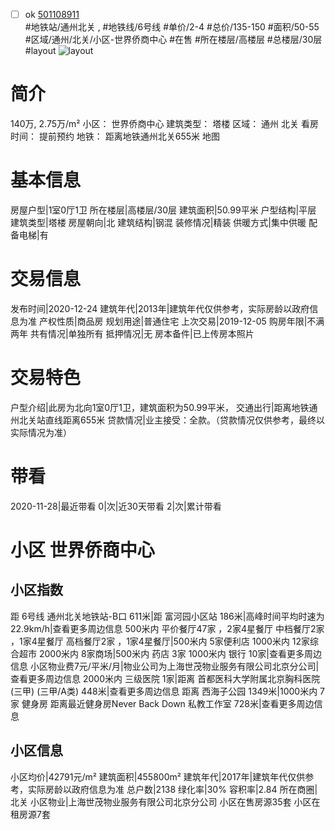 - [ ] ok [501108911](https://bj.5i5j.com/ershoufang/501108911.html)  
 #地铁站/通州北关 ,  #地铁线/6号线
#单价/2-4 #总价/135-150 #面积/50-55   #区域/通州/北关/小区-世界侨商中心 #在售 #所在楼层/高楼层 #总楼层/30层 #layout 
![layout](http://image2a.5i5j.com/bdir/layout/89dfd8e4ed424f97ba2e03d464f5d622.jpg_P5.jpg) 
# 简介 
 140万,  2.75万/m² 
小区： 世界侨商中心
建筑类型： 塔楼
区域： 通州 北关
看房时间： 提前预约
地铁： 距离地铁通州北关655米 地图
# 基本信息 
 房屋户型|1室0厅1卫
所在楼层|高楼层/30层
建筑面积|50.99平米
户型结构|平层
建筑类型|塔楼
房屋朝向|北
建筑结构|钢混
装修情况|精装
供暖方式|集中供暖
配备电梯|有
# 交易信息 
 发布时间|2020-12-24
建筑年代|2013年|建筑年代仅供参考，实际房龄以政府信息为准
产权性质|商品房
规划用途|普通住宅
上次交易|2019-12-05
购房年限|不满两年
共有情况|单独所有
抵押情况|无
房本备件|已上传房本照片
# 交易特色 
 户型介绍|此房为北向1室0厅1卫，建筑面积为50.99平米，
交通出行|距离地铁通州北关站直线距离655米
贷款情况|业主接受：全款。（贷款情况仅供参考，最终以实际情况为准）
# 带看 
 2020-11-28|最近带看	 0|次|近30天带看	 2|次|累计带看
# 小区 世界侨商中心
## 小区指数 
 距 6号线 通州北关地铁站-B口 611米|距 富河园小区站 186米|高峰时间平均时速为22.9km/h|查看更多周边信息
500米内 平价餐厅47家 ，2家4星餐厅
中档餐厅2家 ，1家4星餐厅
高档餐厅2家 ，1家4星餐厅|500米内 5家便利店
1000米内 12家综合超市
2000米内 8家商场|500米内 药店 3家
1000米内 银行 10家|查看更多周边信息
小区物业费7元/平米/月|物业公司为上海世茂物业服务有限公司北京分公司|查看更多周边信息
2000米内 三级医院 1家|距离 首都医科大学附属北京胸科医院(三甲) (三甲/A类) 448米|查看更多周边信息
距离 西海子公园 1349米|1000米内 7家 健身房
距离最近健身房Never Back Down 私教工作室 728米|查看更多周边信息
## 小区信息 
 小区均价|42791元/m²
建筑面积|455800m²
建筑年代|2017年|建筑年代仅供参考，实际房龄以政府信息为准
总户数|2138
绿化率|30%
容积率|2.84
所在商圈|北关
小区物业|上海世茂物业服务有限公司北京分公司
小区在售房源35套
小区在租房源7套

